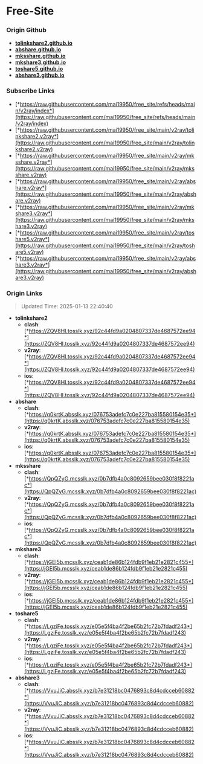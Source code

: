 # Free-Site

### Origin Github

- [**tolinkshare2.github.io**](https://github.com/tolinkshare2/tolinkshare2.github.io)
- [**abshare.github.io**](https://github.com/abshare/abshare.github.io)
- [**mksshare.github.io**](https://github.com/mksshare/mksshare.github.io)
- [**mkshare3.github.io**](https://github.com/mkshare3/mkshare3.github.io)
- [**toshare5.github.io**](https://github.com/toshare5/toshare5.github.io)
- [**abshare3.github.io**](https://github.com/abshare3/abshare3.github.io)

### Subscribe Links

- [*https://raw.githubusercontent.com/mai19950/free_site/refs/heads/main/v2ray/index*](https://raw.githubusercontent.com/mai19950/free_site/refs/heads/main/v2ray/index)
- [*https://raw.githubusercontent.com/mai19950/free_site/main/v2ray/tolinkshare2.v2ray*](https://raw.githubusercontent.com/mai19950/free_site/main/v2ray/tolinkshare2.v2ray)
- [*https://raw.githubusercontent.com/mai19950/free_site/main/v2ray/mksshare.v2ray*](https://raw.githubusercontent.com/mai19950/free_site/main/v2ray/mksshare.v2ray)
- [*https://raw.githubusercontent.com/mai19950/free_site/main/v2ray/abshare.v2ray*](https://raw.githubusercontent.com/mai19950/free_site/main/v2ray/abshare.v2ray)
- [*https://raw.githubusercontent.com/mai19950/free_site/main/v2ray/mkshare3.v2ray*](https://raw.githubusercontent.com/mai19950/free_site/main/v2ray/mkshare3.v2ray)
- [*https://raw.githubusercontent.com/mai19950/free_site/main/v2ray/toshare5.v2ray*](https://raw.githubusercontent.com/mai19950/free_site/main/v2ray/toshare5.v2ray)
- [*https://raw.githubusercontent.com/mai19950/free_site/main/v2ray/abshare3.v2ray*](https://raw.githubusercontent.com/mai19950/free_site/main/v2ray/abshare3.v2ray)

### Origin Links

> Updated Time: 2025-01-13 22:40:40

- **tolinkshare2**
  - **clash**: [*https://ZQV8HI.tosslk.xyz/92c44fd9a0204807337de4687572ee94*](https://ZQV8HI.tosslk.xyz/92c44fd9a0204807337de4687572ee94)
  - **v2ray**: [*https://ZQV8HI.tosslk.xyz/92c44fd9a0204807337de4687572ee94*](https://ZQV8HI.tosslk.xyz/92c44fd9a0204807337de4687572ee94)
  - **ios**: [*https://ZQV8HI.tosslk.xyz/92c44fd9a0204807337de4687572ee94*](https://ZQV8HI.tosslk.xyz/92c44fd9a0204807337de4687572ee94)
- **abshare**
  - **clash**: [*https://q0krtK.absslk.xyz/076753adefc7c0e227ba815580154e35*](https://q0krtK.absslk.xyz/076753adefc7c0e227ba815580154e35)
  - **v2ray**: [*https://q0krtK.absslk.xyz/076753adefc7c0e227ba815580154e35*](https://q0krtK.absslk.xyz/076753adefc7c0e227ba815580154e35)
  - **ios**: [*https://q0krtK.absslk.xyz/076753adefc7c0e227ba815580154e35*](https://q0krtK.absslk.xyz/076753adefc7c0e227ba815580154e35)
- **mksshare**
  - **clash**: [*https://QpQZyG.mcsslk.xyz/0b7dfb4a0c8092659bee030f8f8221ac*](https://QpQZyG.mcsslk.xyz/0b7dfb4a0c8092659bee030f8f8221ac)
  - **v2ray**: [*https://QpQZyG.mcsslk.xyz/0b7dfb4a0c8092659bee030f8f8221ac*](https://QpQZyG.mcsslk.xyz/0b7dfb4a0c8092659bee030f8f8221ac)
  - **ios**: [*https://QpQZyG.mcsslk.xyz/0b7dfb4a0c8092659bee030f8f8221ac*](https://QpQZyG.mcsslk.xyz/0b7dfb4a0c8092659bee030f8f8221ac)
- **mkshare3**
  - **clash**: [*https://jGEI5b.mcsslk.xyz/ceab1de86b124fdb9f1eb21e2821c455*](https://jGEI5b.mcsslk.xyz/ceab1de86b124fdb9f1eb21e2821c455)
  - **v2ray**: [*https://jGEI5b.mcsslk.xyz/ceab1de86b124fdb9f1eb21e2821c455*](https://jGEI5b.mcsslk.xyz/ceab1de86b124fdb9f1eb21e2821c455)
  - **ios**: [*https://jGEI5b.mcsslk.xyz/ceab1de86b124fdb9f1eb21e2821c455*](https://jGEI5b.mcsslk.xyz/ceab1de86b124fdb9f1eb21e2821c455)
- **toshare5**
  - **clash**: [*https://LgziFe.tosslk.xyz/e05e5f4ba4f2be65b2fc72b7fdadf243*](https://LgziFe.tosslk.xyz/e05e5f4ba4f2be65b2fc72b7fdadf243)
  - **v2ray**: [*https://LgziFe.tosslk.xyz/e05e5f4ba4f2be65b2fc72b7fdadf243*](https://LgziFe.tosslk.xyz/e05e5f4ba4f2be65b2fc72b7fdadf243)
  - **ios**: [*https://LgziFe.tosslk.xyz/e05e5f4ba4f2be65b2fc72b7fdadf243*](https://LgziFe.tosslk.xyz/e05e5f4ba4f2be65b2fc72b7fdadf243)
- **abshare3**
  - **clash**: [*https://VvuJiC.absslk.xyz/b7e31218bc0476893c8d4cdcceb60882*](https://VvuJiC.absslk.xyz/b7e31218bc0476893c8d4cdcceb60882)
  - **v2ray**: [*https://VvuJiC.absslk.xyz/b7e31218bc0476893c8d4cdcceb60882*](https://VvuJiC.absslk.xyz/b7e31218bc0476893c8d4cdcceb60882)
  - **ios**: [*https://VvuJiC.absslk.xyz/b7e31218bc0476893c8d4cdcceb60882*](https://VvuJiC.absslk.xyz/b7e31218bc0476893c8d4cdcceb60882)
